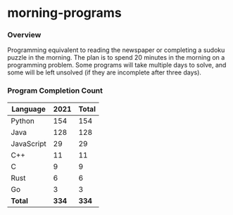 # morning-programs

### Overview

Programming equivalent to reading the newspaper or completing a sudoku puzzle in the morning.  The plan is to spend 20 
minutes in the morning on a programming problem.  Some programs will take multiple days to solve, and some will be left 
unsolved (if they are incomplete after three days).

### Program Completion Count

| Language     | 2021    | Total   |
|--------------|---------|---------|
| Python       | 154     | 154     |
| Java         | 128     | 128     |
| JavaScript   | 29      | 29      |
| C++          | 11      | 11      |
| C            | 9       | 9       |
| Rust         | 6       | 6       |
| Go           | 3       | 3       |
| **Total**    | **334** | **334** |
